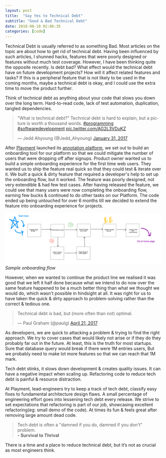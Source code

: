 ```yaml
---
layout: post
title:  "Say Yes to Technical Debt"
subtitle: "Good & Bad Technical Debt"
date: 2018-08-10 02:06:35
categories: [code]
---
```



Technical Debt is usually referred to as something Bad. Most articles on the topic are about how to get rid of technical debt. Having been influenced by such articles, I shunned hacks, features that were poorly designed or features without much test coverage. However, I have been thinking quite the opposite recently. Is debt bad? What effect would the technical debt have on future development projects? How will it affect related features and tasks? If this is a peripheral feature that is not likely to be used in the coming months, maybe a technical debt is okay, and I could use the extra time to move the product further.

Think of technical debt as anything about your code that slows you down over the long term. Hard-to-read code, lack of test automation, duplication, tangled dependencies.

<blockquote class="twitter-tweet" data-lang="en"><p lang="en" dir="ltr">&quot;What is technical debt?&quot; Technical debt is hard to explain, but a picture is worth a thousand words. <a href="https://twitter.com/hashtag/programming?src=hash&amp;ref_src=twsrc%5Etfw">#programming</a> <a href="https://twitter.com/hashtag/softwaredevelopment?src=hash&amp;ref_src=twsrc%5Etfw">#softwaredevelopment</a> <a href="https://t.co/AG2L3VDuKZ">pic.twitter.com/AG2L3VDuKZ</a></p>&mdash; Jedd Ahyoung (@Jedd_Ahyoung) <a href="https://twitter.com/Jedd_Ahyoung/status/826551935822077952?ref_src=twsrc%5Etfw">January 31, 2017</a></blockquote>
<script async src="https://platform.twitter.com/widgets.js" charset="utf-8"></script>

After [Playment](https://playment.io "Playment's website") launched its [annotation platform](https://app.playment.io "Playment's annotation platform"), we set out to build an onboarding tool for our platform so that we could mitigate the number of users that were dropping off after signups. Product owner wanted us to build a simple onboarding experience for the first time web users. They wanted us to ship the feature real quick so that they could test & iterate over it. We built a quick & dirty feature that required a developer's help to set up the onboarding flow, but it worked. The feature was poorly designed,  not very extendible & had few test cases. After having released the feature, we could see that many users were now completing the onboarding flow, earning few bucks & continued to do other tasks on our Platform. The code ended up being untouched for over 6 months till we decided to extend the feature into onboarding experience for projects.

![](/assets/images/sample_onboarding.png)
*Sample onboarding flow*

However, when we wanted to continue the product line we realised it was good that we left it half done because what we intend to do now over the same feature happened to be a much better thing than what we thought we would do, which wasn't possible in hindsight at all. It was right for us to have taken the quick & dirty approach to problem-solving rather than the correct & tedious one.


<blockquote class="twitter-tweet" data-lang="en"><p lang="en" dir="ltr">Technical debt is bad, but (more often than not) optimal.</p>&mdash; Paul Graham (@paulg) <a href="https://twitter.com/paulg/status/855342574063800320?ref_src=twsrc%5Etfw">April 21, 2017</a></blockquote>

As developers, we are quick to attacking a problem & trying to find the right approach. We try to cover cases that would likely not arise or if they do they probably far out in the future. At least, this is the truth for most startups. Sure that database query would break if there were 1M entries users, But we probably need to make lot more features so that we can reach that 1M mark.

Tech debt stinks, it slows down development & creates quality issues. It can have a negative impact when scaling up. Refactoring code to reduce tech debt is painful & resource distraction.

At Playment, lead-engineers try to keep a track of tech debt, classify easy fixes to fundamental architecture design flaws. A small percentage of engineering effort goes into lessening tech debt every release. We strive to set expectations that refactoring is part of our job, showcasing excellent refactoring(eg: small demo of the code). At times its fun & feels great after removing large amount dead code.

> Tech debt is often a "damned if you do, damned if you don't" problem.
> <br><b>\- Survival to Thrival </b>

There is a time and a place to reduce technical debt, but it’s not as crucial as most engineers think.